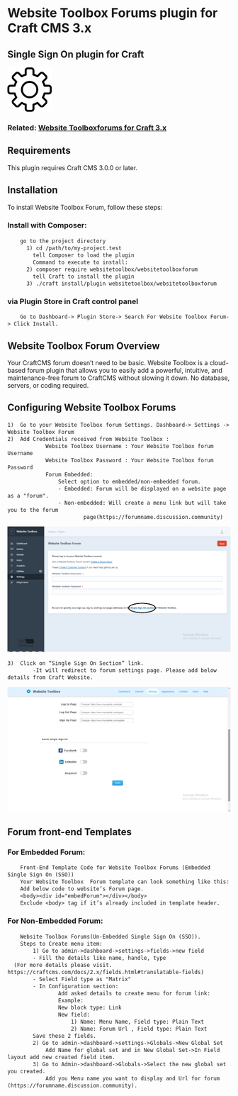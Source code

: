 # Website Toolbox Forums plugin for Craft CMS 3.x  

## Single Sign On plugin for Craft   
  
<p><img src ="https://github.com/webtoolbox/craftcms-plugin/blob/master/src/icon.svg" width="100" height="100"></p>      

### Related: [Website Toolboxforums for Craft 3.x](https://github.com/webtoolbox/craftcms-plugin)    
 
## Requirements
This plugin requires Craft CMS 3.0.0 or later.   
## Installation
To install Website Toolbox Forum, follow these steps:   
### Install with Composer:
        go to the project directory  
	      1) cd /path/to/my-project.test  
		    tell Composer to load the plugin  
		    Command to execute to install:   
	      2) composer require websitetoolbox/websitetoolboxforum  
		    tell Craft to install the plugin  
	      3) ./craft install/plugin websitetoolbox/websitetoolboxforum                                   
 ### via Plugin Store in Craft control panel  
        Go to Dashboard-> Plugin Store-> Search For Website Toolbox Forum-> Click Install.
## Website Toolbox Forum Overview
  Your CraftCMS forum doesn’t need to be basic. Website Toolbox is a cloud-based forum plugin that allows you to easily add a powerful, intuitive, 
  and maintenance-free forum to CraftCMS without slowing it down. No database, servers, or coding required.

## Configuring Website Toolbox Forums
	1)	Go to your Website Toolbox forum Settings. Dashboard-> Settings -> Website Toolbox Forum
	2)	Add Credentials received from Website Toolbox :
				Website Toolbox Username : Your Website Toolbox forum Username
				Website Toolbox Password : Your Website Toolbox forum Password
				Forum Embedded:
					Select option to embedded/non-embedded forum.
   					- Embedded: Forum will be displayed on a website page as a "forum".
   					- Non-embedded: Will create a menu link but will take you to the forum 
							page(https://forumname.discussion.community)
    		
 ![Screenshot](./docs/img/SSO.png)   

	3)	Click on “Single Sign On Section” link. 
			-It will redirect to forum settings page. Please add below details from Craft Website.  

![Screenshot](./docs/img/SSO-section.png)

## Forum front-end Templates
### For Embedded Forum:
		Front-End Template Code for Website Toolbox Forums (Embedded Single Sign On (SSO))
		Your Website Toolbox  Forum template can look something like this:
		Add below code to website’s Forum page.
		<body><div id="embedForum"></div></body>
		Exclude <body> tag if it’s already included in template header.

### For Non-Embedded Forum:
		Website Toolbox Forums(Un-Embedded Single Sign On (SSO)).
		Steps to Create menu item:
			1) Go to admin->dashboard->settings->fields->new field
			- Fill the details like name, handle, type  
      (For more details please visit. https://craftcms.com/docs/2.x/fields.html#translatable-fields)
			- Select Field type as "Matrix"
			- In Configuration section:
		   			Add asked details to create menu for forum link:
					Example:
					New block type: Link
					New field:
						1) Name: Menu Name, Field type: Plain Text
						2) Name: Forum Url , Field type: Plain Text
			Save these 2 fields.
			2) Go to admin->dashboard->settings->Globals->New Global Set
				Add Name for global set and in New Global Set->In Field layout add new created field item.
			3) Go to Admin->dashboard->Globals->Select the new global set you created.
				Add you Menu name you want to display and Url for forum (https://forumname.discussion.community).



 
   
